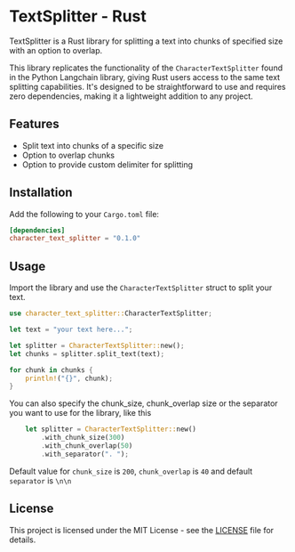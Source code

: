 # TextSplitter - Rust

TextSplitter is a Rust library for splitting a text into chunks of specified size with an option to overlap.

This library replicates the functionality of the `CharacterTextSplitter` found in the Python Langchain library, giving Rust users access to the same text splitting capabilities. It's designed to be straightforward to use and requires zero dependencies, making it a lightweight addition to any project.

## Features

- Split text into chunks of a specific size
- Option to overlap chunks
- Option to provide custom delimiter for splitting

## Installation

Add the following to your `Cargo.toml` file:

```toml
[dependencies]
character_text_splitter = "0.1.0"
```

## Usage

Import the library and use the `CharacterTextSplitter` struct to split your text.

```rust
use character_text_splitter::CharacterTextSplitter;

let text = "your text here...";

let splitter = CharacterTextSplitter::new();
let chunks = splitter.split_text(text);

for chunk in chunks {
    println!("{}", chunk);
}
```

You can also specify the chunk_size, chunk_overlap size or the separator you want to use for the library, like this

```rust
    let splitter = CharacterTextSplitter::new()
        .with_chunk_size(300)
        .with_chunk_overlap(50)
        .with_separator(". ");
```

Default value for `chunk_size` is `200`, `chunk_overlap` is `40` and default `separator` is `\n\n`

## License

This project is licensed under the MIT License - see the [LICENSE](LICENSE) file for details.

